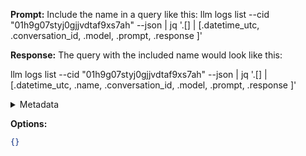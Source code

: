 **Prompt:**
Include the name in a query like this: llm logs list --cid "01h9g07styj0gjjvdtaf9xs7ah" --json | jq '.[] | [.datetime_utc, .conversation_id, .model, .prompt, .response ]'

**Response:**
The query with the included name would look like this:

llm logs list --cid "01h9g07styj0gjjvdtaf9xs7ah" --json | jq '.[] | [.datetime_utc, .name, .conversation_id, .model, .prompt, .response ]'

<details><summary>Metadata</summary>

- Duration: 6688 ms
- Datetime: 2023-09-06T14:14:44.226709
- Model: gpt-3.5-turbo-0613

</details>

**Options:**
```json
{}
```

